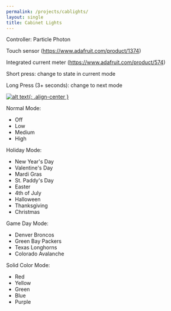 ```yaml
---
permalink: /projects/cablights/
layout: single
title: Cabinet Lights
---
```


Controller: Particle Photon

Touch sensor (https://www.adafruit.com/product/1374)

Integrated current meter (https://www.adafruit.com/product/574)


Short press: change to state in current mode

Long Press (3+ seconds): change to next mode


[![alt text](https://storage.googleapis.com/media.darkwire.com/cablights_normal_640x360.gif){: .align-center }](https://storage.googleapis.com/media.darkwire.com/cablights_normal_640x360.gif)

Normal Mode:
* Off
* Low
* Medium
* High


Holiday Mode:
* New Year's Day
* Valentine's Day
* Mardi Gras
* St. Paddy's Day
* Easter
* 4th of July
* Halloween
* Thanksgiving
* Christmas


Game Day Mode:
* Denver Broncos
* Green Bay Packers
* Texas Longhorns
* Colorado Avalanche


Solid Color Mode:
* Red
* Yellow
* Green
* Blue
* Purple
